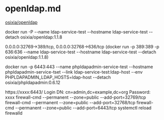 # openldap.md

[osixia/openldap](https://github.com/osixia/docker-openldap)


docker run -P --name ldap-service-test --hostname ldap-service-test --detach osixia/openldap:1.1.8

0.0.0.0:32769->389/tcp, 0.0.0.0:32768->636/tcp 
(docker run -p 389:389 -p 636:636 --name ldap-service-test --hostname ldap-service-test --detach osixia/openldap:1.1.8)

docker run -p 6443:443 --name phpldapadmin-service-test --hostname phpldapadmin-service-tset --link ldap-service-test:ldap-host --env PHPLDAPADMIN_LDAP_HOSTS=ldap-host --detach osixia/phpldapadmin:0.6.12


https://xxxx:6443/
Login DN: cn=admin,dc=example,dc=org
Password: xxxx
firewall-cmd --permanent --zone=public  --add-port=32769/tcp
firewall-cmd --permanent --zone=public  --add-port=32768/tcp
firewall-cmd --permanent --zone=public  --add-port=6443/tcp
systemctl reload firewalld
